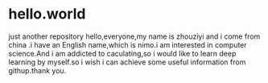 # hello.world
just another repository
hello,everyone,my name is zhouziyi and i come from china .i have an English name,which is nimo.i am interested in computer science.And i am addicted to caculating,so i would like to learn deep learning by myself.so i wish i can achieve some useful information from githup.thank you.

